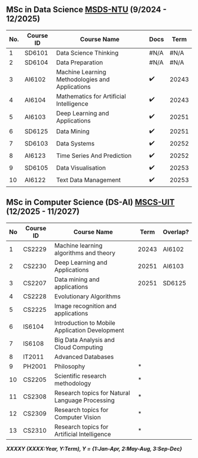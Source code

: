 ## MSc in Data Science [MSDS-NTU](https://www.ntu.edu.sg/education/graduate-programme/master-of-science-in-data-science-(msds)#curriculum) (9/2024 - 12/2025)
|No.|Course ID|Course Name|Docs|Term|
|-|-|-|-|-|
|1|SD6101|Data Science Thinking|#N/A|#N/A
|2|SD6104|Data Preparation|#N/A|#N/A
|3|AI6102|Machine Learning Methodologies and Applications|✔️|20243|
|4|AI6104|Mathematics for Artificial Intelligence|✔️|20243|
|5|AI6103|Deep Learning and Applications|✔️|20251|
|6|SD6125|Data Mining|✔️|20251|
|7|SD6103|Data Systems|✔️|20252|
|8|AI6123|Time Series And Prediction|✔️|20252|
|9|SD6105|Data Visualisation|✔️|20253|
|10|AI6122|Text Data Management|✔️|20253|



## MSc in Computer Science (DS-AI) [MSCS-UIT](https://sdh.uit.edu.vn/bai-viet/khung-chuong-trinh-dao-tao-thac-si-khmt-k172022-k182023-k192024) (12/2025 - 11/2027)
|No|Course ID| Course Name|Term|Overlap?|
|-|-|-|-|-|
|1|CS2229|Machine learning algorithms and theory|20243|AI6102|
|2|CS2230|Deep Learning and Applications|20251|AI6103|
|3|CS2207|	Data mining and applications|20251|SD6125|
|4|CS2228|Evolutionary Algorithms|||
|5|CS2225|	Image recognition and applications|	
|6|IS6104|	Introduction to Mobile Application Development|	
|7|IS6108|	Big Data Analysis and Cloud Computing|	
|8|IT2011|	Advanced Databases|	
|9|PH2001|	Philosophy|*
|10|CS2205|	Scientific research methodology|*	
|11|CS2308|	Research topics for Natural Language Processing |*	
|12|CS2309|	Research topics for Computer Vision|	*
|13|CS2310|	Research topics for Artificial Intelligence|*	


***XXXXY (XXXX:Year, Y:Term), Y = {1:Jan-Apr, 2:May-Aug, 3:Sep-Dec}***

